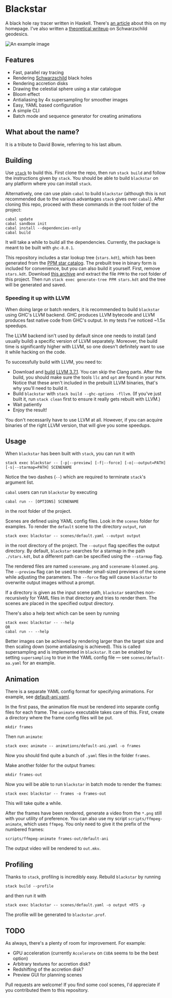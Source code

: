 # Blackstar
A black hole ray tracer written in Haskell. There's [an article](https://flannelhead.github.io/projects/blackstar.html) about this on my homepage. I've also written a [theoretical writeup](https://flannelhead.github.io/posts/2016-03-06-photons-and-black-holes.html) on Schwarzschild geodesics.

![An example image](https://raw.githubusercontent.com/flannelhead/blackstar/master/example.png)

## Features
* Fast, parallel ray tracing
* Rendering [Schwarzschild](https://en.wikipedia.org/wiki/Schwarzschild_metric) black holes
* Rendering accretion disks
* Drawing the celestial sphere using a star catalogue
* Bloom effect
* Antialiasing by 4x supersampling for smoother images
* Easy, YAML based configuration
* A simple CLI
* Batch mode and sequence generator for creating animations

## What about the name?
It is a tribute to David Bowie, referring to his last album.

## Building
Use [`stack`](http://docs.haskellstack.org/en/stable/README/) to build this. First clone the repo, then run `stack build` and follow the instructions given by `stack`. You should be able to build `blackstar` on any platform where you can install `stack`.

Alternatively, one can use plain `cabal` to build `blackstar` (although this is not recommended due to the various advantages `stack` gives over `cabal`). After cloning this repo, proceed with these commands in the root folder of the project:
```
cabal update
cabal sandbox init
cabal install --dependencies-only
cabal build
```
It will take a while to build all the dependencies. Currently, the package is meant to be built with `ghc-8.0.1`.

This repository includes a star lookup tree (`stars.kdt`), which has been generated from the [PPM star catalog](http://tdc-www.harvard.edu/software/catalogs/ppm.html). The prebuilt tree in binary form is included for convenience, but you can also build it yourself. First, remove `stars.kdt`. Download [this archive](http://tdc-www.harvard.edu/software/catalogs/ppm.tar.gz) and extract the file `PPM` to the root folder of this project. Then run `stack exec generate-tree PPM stars.kdt` and the tree will be generated and saved.

### Speeding it up with LLVM
When doing large or batch renders, it is recommended to build `blackstar` using GHC's LLVM backend. GHC produces LLVM bytecode and LLVM produces fast native code from GHC's output. In my tests I've noticed ~1.5x speedups.

The LLVM backend isn't used by default since one needs to install (and usually build) a specific version of LLVM separately. Moreover, the build time is significantly higher with LLVM, so one doesn't definitely want to use it while hacking on the code.

To successfully build with LLVM, you need to:

* Download and [build](http://llvm.org/docs/GettingStarted.html#getting-started-quickly-a-summary) [LLVM 3.7.1](http://llvm.org/releases/download.html#3.7.1). You can skip the Clang parts. After the build, you should make sure the tools `llc` and `opt` are found in your `PATH`. Notice that these aren't included in the prebuilt LLVM binaries, that's why you'll need to build it.
* Build `blackstar` with `stack build --ghc-options -fllvm`. (If you've just built it, run `stack clean` first to ensure it really gets rebuilt with LLVM.)
* Wait patiently
* Enjoy the result!

You don't necessarily have to use LLVM at all. However, if you can acquire binaries of the right LLVM version, that will give you some speedups.

## Usage
When `blackstar` has been built with `stack`, you can run it with
```
stack exec blackstar -- [-p|--preview] [-f|--force] [-o|--output=PATH] [-s|--starmap=PATH] SCENENAME
```
Notice the two dashes (`--`) which are required to terminate `stack`'s argument list.


`cabal` users can run `blackstar` by executing
```
cabal run -- [OPTIONS] SCENENAME
```
in the root folder of the project.

Scenes are defined using YAML config files. Look in the `scenes` folder for examples. To render the `default` scene to the directory `output`, run
```
stack exec blackstar -- scenes/default.yaml --output output
```
in the root directory of the project. The `--output` flag specifies the output directory. By default, `blackstar` searches for a starmap in the path `./stars.kdt`, but a different path can be specified using the `--starmap` flag.

The rendered files are named `scenename.png` and `scenename-bloomed.png`. The `--preview` flag can be used to render small-sized previews of the scene while adjusting the parameters. The `--force` flag will cause `blackstar` to overwrite output images without a prompt.

If a directory is given as the input scene path, `blackstar` searches non-recursively for YAML files in that directory and tries to render them. The scenes are placed in the specified output directory.

There's also a help text which can be seen by running
```
stack exec blackstar -- --help
OR
cabal run -- --help
```

Better images can be achieved by rendering larger than the target size and then scaling down (some antialiasing is achieved). This is called supersampling and is implemented in `blackstar`. It can be enabled by setting `supersampling` to true in the YAML config file &mdash; see `scenes/default-aa.yaml` for an example.

## Animation
There is a separate YAML config format for specifying animations. For example, see [default-ani.yaml](animations/default-ani.yaml).

In the first pass, the animation file must be rendered into separate config files for each frame. The `animate` executable takes care of this. First, create a directory where the frame config files will be put.
```
mkdir frames
```
Then run `animate`:
```
stack exec animate -- animations/default-ani.yaml -o frames
```
Now you should find quite a bunch of `.yaml` files in the folder `frames`.

Make another folder for the output frames:
```
mkdir frames-out
```
Now you will be able to run `blackstar` in batch mode to render the frames:
```
stack exec blackstar -- frames -o frames-out
```
This will take quite a while.

After the frames have been rendered, generate a video from the `*.png` still with your utility of preference. You can also use my script `scripts/ffmpeg-animate`, which uses `ffmpeg`. You only need to give it the prefix of the numbered frames:
```
scripts/ffmpeg-animate frames-out/default-ani
```
The output video will be rendered to `out.mkv`.

## Profiling
Thanks to `stack`, profiling is incredibly easy. Rebuild `blackstar` by running
```
stack build --profile
```
and then run it with
```
stack exec blackstar -- scenes/default.yaml -o output +RTS -p
```
The profile will be generated to `blackstar.prof`.

## TODO
As always, there's a plenty of room for improvement. For example:

* GPU acceleration (currently `Accelerate` on `CUDA` seems to be the best option)
* Arbitrary textures for accretion disk?
* Redshifting of the accretion disk?
* Preview GUI for planning scenes

Pull requests are welcome! If you find some cool scenes, I'd appreciate if you contributed them to this repository.
